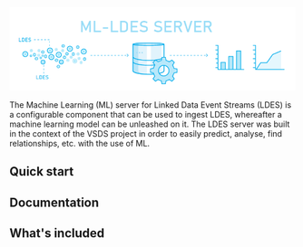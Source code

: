 <p align="center">
  <img src="https://github.com/samuvack/ML-LDES-server/blob/master/images/logo.png?raw=true"/>
</p>

The Machine Learning (ML) server for Linked Data Event Streams (LDES) is a configurable component that can be used to ingest LDES, whereafter a machine learning model can be unleashed on it. The LDES server was built in the context of the VSDS project in order to easily predict, analyse, find relationships, etc. with the use of ML.

## Quick start


## Documentation



## What's included




